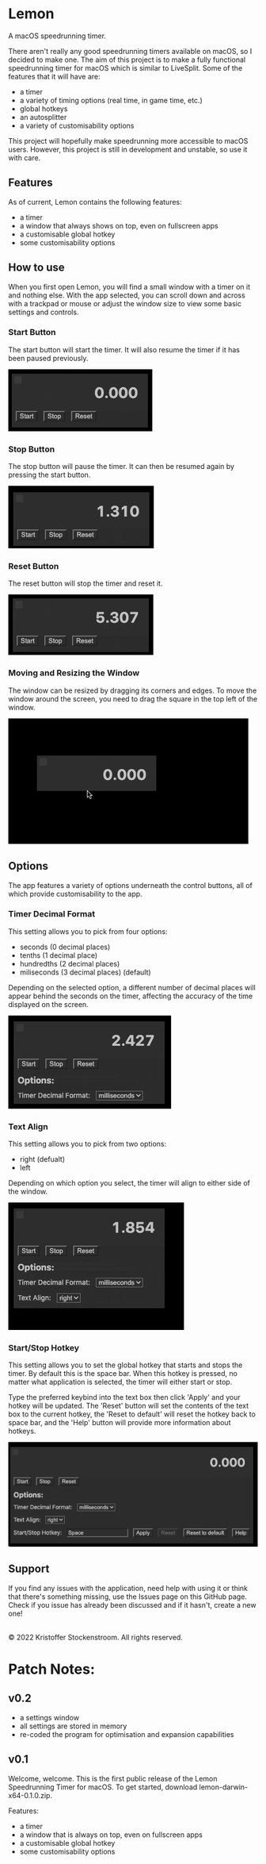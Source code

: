 # Lemon
A macOS speedrunning timer.

There aren't really any good speedrunning timers available on macOS, so I decided to make one. The aim of this project is to make a fully functional speedrunning timer for macOS which is similar to LiveSplit. Some of the features that it will have are:
<ul>
  <li>a timer</li>
  <li>a variety of timing options (real time, in game time, etc.)</li>
  <li>global hotkeys</li>
  <li>an autosplitter</li>
  <li>a variety of customisability options</li>
</ul>

This project will hopefully make speedrunning more accessible to macOS users. However, this project is still in development and unstable, so use it with care.

## Features
As of current, Lemon contains the following features:
<ul>
  <li>a timer</li>
  <li>a window that always shows on top, even on fullscreen apps</li>
  <li>a customisable global hotkey</li>
  <li>some customisability options</li>
</ul>

## How to use
When you first open Lemon, you will find a small window with a timer on it and nothing else. With the app selected, you can scroll down and across with a trackpad or mouse or adjust the window size to view some basic settings and controls.

### Start Button
The start button will start the timer. It will also resume the timer if it has been paused previously.

![Start Button GIF](https://github.com/kris-stockenstroom/lemon/blob/main/readme-images/startBtn.gif)

### Stop Button
The stop button will pause the timer. It can then be resumed again by pressing the start button.

![Stop Button GIF](https://github.com/kris-stockenstroom/lemon/blob/main/readme-images/stopBtn.gif)

### Reset Button
The reset button will stop the timer and reset it.

![Reset Button GIF](https://github.com/kris-stockenstroom/lemon/blob/main/readme-images/resetBtn.gif)

### Moving and Resizing the Window
The window can be resized by dragging its corners and edges. To move the window around the screen, you need to drag the square in the top left of the window.

![Moving and Resizing GIF](https://github.com/kris-stockenstroom/lemon/blob/main/readme-images/moveAndResize.gif)

## Options
The app features a variety of options underneath the control buttons, all of which provide customisability to the app.

### Timer Decimal Format
This setting allows you to pick from four options:
<ul>
  <li>seconds (0 decimal places)</li>
  <li>tenths (1 decimal place)</li>
  <li>hundredths (2 decimal places)</li>
  <li>miliseconds (3 decimal places) (default)</li>
</ul>

Depending on the selected option, a different number of decimal places will appear behind the seconds on the timer, affecting the accuracy of the time displayed on the screen.

![Timer Decimal Format Option GIF](https://github.com/kris-stockenstroom/lemon/blob/main/readme-images/timerDecimalFormat.gif)

### Text Align
This setting allows you to pick from two options:
<ul>
  <li>right (defualt)</li>
  <li>left</li>
</ul>

Depending on which option you select, the timer will align to either side of the window.

![Text Align Option GIF](https://github.com/kris-stockenstroom/lemon/blob/main/readme-images/textAlign.gif)

### Start/Stop Hotkey
This setting allows you to set the global hotkey that starts and stops the timer. By default this is the space bar. When this hotkey is pressed, no matter what application is selected, the timer will either start or stop.

Type the preferred keybind into the text box then click 'Apply' and your hotkey will be updated. The 'Reset' button will set the contents of the text box to the current hotkey, the 'Reset to default' will reset the hotkey back to space bar, and the 'Help' button will provide more information about hotkeys.

![Start and Stop Hotkey Picture](https://github.com/kris-stockenstroom/lemon/blob/main/readme-images/startStopHotkey.png)

## Support
If you find any issues with the application, need help with using it or think that there's something missing, use the Issues page on this GitHub page. Check if you issue has already been discussed and if it hasn't, create a new one!

<br>
© 2022 Kristoffer Stockenstroom. All rights reserved.

# Patch Notes:
## v0.2
- a settings window
- all settings are stored in memory
- re-coded the program for optimisation and expansion capabilities

## v0.1
Welcome, welcome. This is the first public release of the Lemon Speedrunning Timer for macOS. To get started, download lemon-darwin-x64-0.1.0.zip.

Features:
<ul>
  <li>a timer</li>
  <li>a window that is always on top, even on fullscreen apps</li>
  <li>a customisable global hotkey</li>
  <li>some customisability options</li>
</ul>

